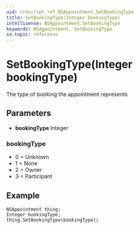 ```yaml
---
uid: crmscript_ref_NSAppointment_SetBookingType
title: SetBookingType(Integer bookingType)
intellisense: NSAppointment.SetBookingType
keywords: NSAppointment, GetBookingType
so.topic: reference
---
```


# SetBookingType(Integer bookingType)

The type of booking the appointment represents

## Parameters

* **bookingType** Integer

### bookingType

* 0 = Unknown
* 1 = None
* 2 = Owner
* 3 = Participant

## Example

```crmscript
NSAppointment thing;
Integer bookingType;
thing.SetBookingType(bookingType);
```
